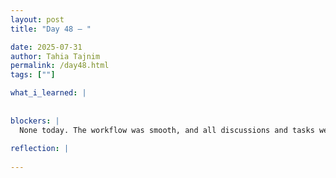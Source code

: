 ```yaml
---
layout: post
title: "Day 48 – "

date: 2025-07-31
author: Tahia Tajnim
permalink: /day48.html
tags: [""]   

what_i_learned: |
  
  
blockers: |  
  None today. The workflow was smooth, and all discussions and tasks were productive.
  
reflection: |
  
---
```

